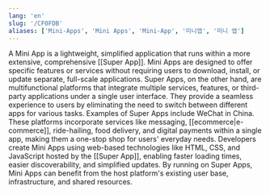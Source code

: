 ```yaml
---
lang: 'en'
slug: '/CF0FDB'
aliases: ['Mini-Apps', 'Mini Apps', 'Mini-App', '미니앱', '미니 앱']
---
```


A Mini App is a lightweight, simplified application that runs within a more extensive, comprehensive [[Super App]]. Mini Apps are designed to offer specific features or services without requiring users to download, install, or update separate, full-scale applications. Super Apps, on the other hand, are multifunctional platforms that integrate multiple services, features, or third-party applications under a single user interface. They provide a seamless experience to users by eliminating the need to switch between different apps for various tasks. Examples of Super Apps include WeChat in China. These platforms incorporate services like messaging, [[ecommerce|e-commerce]], ride-hailing, food delivery, and digital payments within a single app, making them a one-stop shop for users' everyday needs. Developers create Mini Apps using web-based technologies like HTML, CSS, and JavaScript hosted by the [[Super App]], enabling faster loading times, easier discoverability, and simplified updates. By running on Super Apps, Mini Apps can benefit from the host platform's existing user base, infrastructure, and shared resources.
